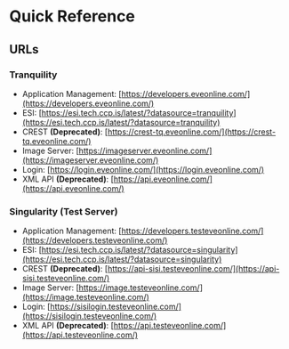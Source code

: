 # Quick Reference
## URLs
### Tranquility

- Application Management: [https://developers.eveonline.com/](https://developers.eveonline.com/)
- ESI: [https://esi.tech.ccp.is/latest/?datasource=tranquility](https://esi.tech.ccp.is/latest/?datasource=tranquility)
- CREST **(Deprecated)**: [https://crest-tq.eveonline.com/](https://crest-tq.eveonline.com/)
- Image Server: [https://imageserver.eveonline.com/](https://imageserver.eveonline.com/)
- Login: [https://login.eveonline.com/](https://login.eveonline.com/)
- XML API **(Deprecated)**: [https://api.eveonline.com/](https://api.eveonline.com/)

### Singularity (Test Server)

- Application Management: [https://developers.testeveonline.com/](https://developers.testeveonline.com/)
- ESI: [https://esi.tech.ccp.is/latest/?datasource=singularity](https://esi.tech.ccp.is/latest/?datasource=singularity)
- CREST **(Deprecated)**: [https://api-sisi.testeveonline.com/](https://api-sisi.testeveonline.com/)
- Image Server: [https://image.testeveonline.com/](https://image.testeveonline.com/)
- Login: [https://sisilogin.testeveonline.com/](https://sisilogin.testeveonline.com/)
- XML API **(Deprecated)**: [https://api.testeveonline.com/](https://api.testeveonline.com/)
